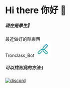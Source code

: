 Hi there 你好 👋 
===
##### 現在是學生👾

最近做好的酷東西  
Tronclass_Bot
[![Tronclass](https://github.com/XiaXia009/XiaXia009/blob/main/tronclass.png)](https://github.com/XiaXia009/Tronclass_Bot)

##### 可以找到我的方法:)
[![discord](https://skillicons.dev/icons?i=discord)](https://discord.com/users/729170921788801074)
